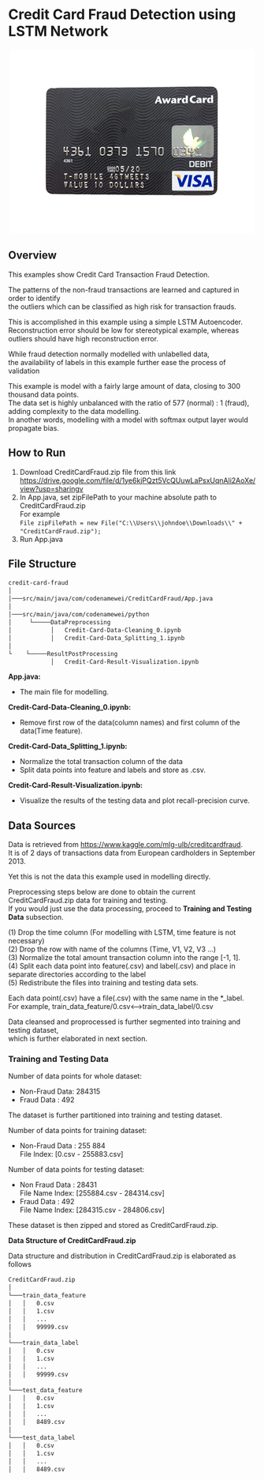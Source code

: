 # Credit Card Fraud Detection using LSTM Network

<p align="center">
  <img src="../metadata/gif/creditcard.gif">
</p>

## Overview 
This examples show Credit Card Transaction Fraud Detection.  

The patterns of the non-fraud transactions are learned and captured in order to identify  
the outliers which can be classified as high risk for transaction frauds.

This is accomplished in this example using a simple LSTM Autoencoder.  
Reconstruction error should be low for stereotypical example, whereas outliers should have high reconstruction error.

While fraud detection normally modelled with unlabelled data,  
the availability of labels in this example further ease the process of validation

This example is model with a fairly large amount of data, closing to 300 thousand data points.   
The data set is highly unbalanced with the ratio of 577 (normal) : 1 (fraud), adding complexity to the data modelling.  
In another words, modelling with a model with softmax output layer would propagate bias.

## How to Run
 1. Download CreditCardFraud.zip file from this link https://drive.google.com/file/d/1ye6kjPQzt5VcQUuwLaPsxUqnAli2AoXe/view?usp=sharingv
 2. In App.java, set zipFilePath to your machine absolute path to CreditCardFraud.zip  
    For example  
    `
    File zipFilePath = new File("C:\\Users\\johndoe\\Downloads\\" +  "CreditCardFraud.zip");
    `
 3. Run App.java

## File Structure 
```
credit-card-fraud 
│   
│───src/main/java/com/codenamewei/CreditCardFraud/App.java    
│
│───src/main/java/com/codenamewei/python  
│     └─────DataPreprocessing
│           │   Credit-Card-Data-Cleaning_0.ipynb
│           │   Credit-Card-Data_Splitting_1.ipynb
│   
└    └─────ResultPostProcessing
            │   Credit-Card-Result-Visualization.ipynb
```

**App.java:**
- The main file for modelling. 

**Credit-Card-Data-Cleaning_0.ipynb:**  
- Remove first row of the data(column names) and first column of the data(Time feature).
 
**Credit-Card-Data_Splitting_1.ipynb:**  
- Normalize the total transaction column of the data
- Split data points into feature and labels and store as .csv.

**Credit-Card-Result-Visualization.ipynb:**
- Visualize the results of the testing data and plot recall-precision curve.  

## Data Sources
Data is retrieved from https://www.kaggle.com/mlg-ulb/creditcardfraud.  
It is of 2 days of transactions data from European cardholders in September 2013. 

Yet this is not the data this example used in modelling directly.

Preprocessing steps below are done to obtain the current CreditCardFraud.zip data for training and testing.    
If you would just use the data processing, proceed to **Training and Testing Data** subsection. 

(1) Drop the time column (For modelling with LSTM, time feature is not necessary)  
(2) Drop the row with name of the columns (Time, V1, V2, V3 ...)  
(3) Normalize the total amount transaction column into the range [-1, 1].   
(4) Split each data point into feature(.csv) and label(.csv) and place in separate directories according to the label  
(5) Redistribute the files into training and testing data sets.  

Each data point(.csv) have a file(.csv) with the same name in the *_label.  
For example, train_data_feature/0.csv<-->train_data_label/0.csv

Data cleansed and proprocessed is further segmented into training and testing dataset,  
which is further elaborated in next section. 

### Training and Testing Data
Number of data points for whole dataset:
- Non-Fraud Data: 284315  
- Fraud Data    :   492

The dataset is further partitioned into training and testing dataset.

Number of data points for training dataset:
- Non-Fraud Data : 255 884   
  File Index: [0.csv - 255883.csv]
 
Number of data points for testing dataset:
- Non Fraud Data : 28431  
  File Name Index: [255884.csv - 284314.csv]
- Fraud Data     : 492  
  File Name Index: [284315.csv - 284806.csv]

These dataset is then zipped and stored as CreditCardFraud.zip.

**Data Structure of CreditCardFraud.zip**

Data structure and distribution in CreditCardFraud.zip is elaborated as follows
```
CreditCardFraud.zip
│
└───train_data_feature
│   │   0.csv
│   │   1.csv
│   │   ...
│   │   99999.csv
│   
└───train_data_label
│   │   0.csv
│   │   1.csv
│   │   ...
│   │   99999.csv
│   
└───test_data_feature
│   │   0.csv
│   │   1.csv
│   │   ...
│   │   8489.csv
│   
└───test_data_label
│   │   0.csv
│   │   1.csv
│   │   ...
│   │   8489.csv
```
